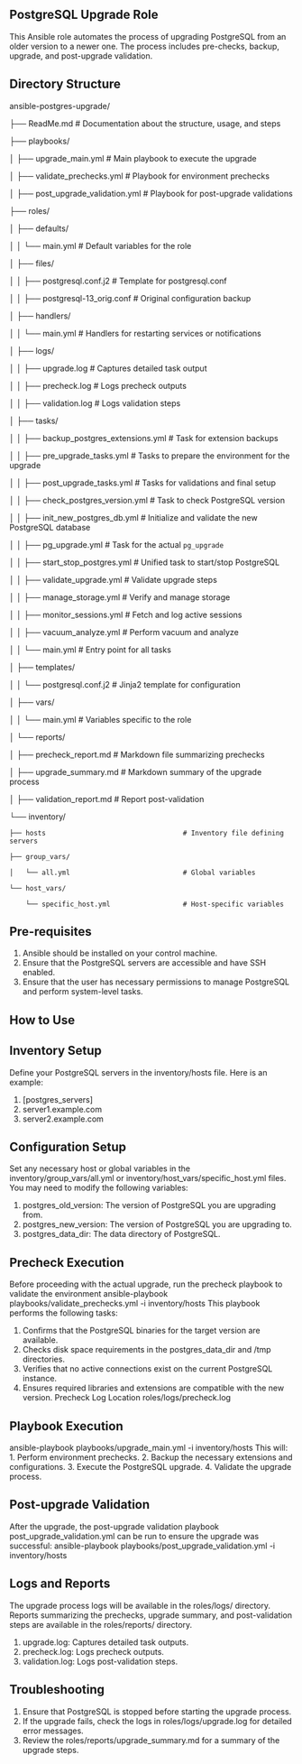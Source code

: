 PostgreSQL Upgrade Role
-----------------------
This Ansible role automates the process of upgrading PostgreSQL from an older version to a newer one. The process includes pre-checks, backup, upgrade, and post-upgrade validation.

Directory Structure
-------------------


ansible-postgres-upgrade/

├── ReadMe.md                                  # Documentation about the structure, usage, and steps

├── playbooks/

│   ├── upgrade_main.yml                       # Main playbook to execute the upgrade

│   ├── validate_prechecks.yml                 # Playbook for environment prechecks

│   ├── post_upgrade_validation.yml            # Playbook for post-upgrade validations

├── roles/

│   ├── defaults/

│   │   └── main.yml                           # Default variables for the role

│   ├── files/

│   │   ├── postgresql.conf.j2                 # Template for postgresql.conf

│   │   ├── postgresql-13_orig.conf            # Original configuration backup

│   ├── handlers/

│   │   └── main.yml                           # Handlers for restarting services or notifications

│   ├── logs/

│   │   ├── upgrade.log                        # Captures detailed task output

│   │   ├── precheck.log                       # Logs precheck outputs

│   │   ├── validation.log                     # Logs validation steps

│   ├── tasks/

│   │   ├── backup_postgres_extensions.yml     # Task for extension backups

│   │   ├── pre_upgrade_tasks.yml              # Tasks to prepare the environment for the upgrade

│   │   ├── post_upgrade_tasks.yml             # Tasks for validations and final setup

│   │   ├── check_postgres_version.yml         # Task to check PostgreSQL version

│   │   ├── init_new_postgres_db.yml           # Initialize and validate the new PostgreSQL database

│   │   ├── pg_upgrade.yml                     # Task for the actual `pg_upgrade`

│   │   ├── start_stop_postgres.yml            # Unified task to start/stop PostgreSQL

│   │   ├── validate_upgrade.yml               # Validate upgrade steps

│   │   ├── manage_storage.yml                 # Verify and manage storage

│   │   ├── monitor_sessions.yml               # Fetch and log active sessions

│   │   ├── vacuum_analyze.yml                 # Perform vacuum and analyze

│   │   └── main.yml                           # Entry point for all tasks

│   ├── templates/

│   │   └── postgresql.conf.j2                 # Jinja2 template for configuration

│   ├── vars/

│   │   └── main.yml                           # Variables specific to the role

│   └── reports/

│       ├── precheck_report.md                 # Markdown file summarizing prechecks

│       ├── upgrade_summary.md                 # Markdown summary of the upgrade process

│       ├── validation_report.md               # Report post-validation

└── inventory/

    ├── hosts                                  # Inventory file defining servers
    
    ├── group_vars/
    
    │   └── all.yml                            # Global variables
    
    └── host_vars/
    
        └── specific_host.yml                  # Host-specific variables

Pre-requisites
--------------
1. Ansible should be installed on your control machine.
2. Ensure that the PostgreSQL servers are accessible and have SSH enabled.
3. Ensure that the user has necessary permissions to manage PostgreSQL and perform system-level tasks.

How to Use
----------
Inventory Setup
---------------
Define your PostgreSQL servers in the inventory/hosts file. Here is an example:
1. [postgres_servers]
2. server1.example.com
3. server2.example.com

Configuration Setup
-------------------
Set any necessary host or global variables in the inventory/group_vars/all.yml or inventory/host_vars/specific_host.yml files. You may need to modify the following variables:
  1. postgres_old_version: The version of PostgreSQL you are upgrading from.
  2. postgres_new_version: The version of PostgreSQL you are upgrading to.
  3. postgres_data_dir: The data directory of PostgreSQL.
  
Precheck Execution
------------------
  Before proceeding with the actual upgrade, run the precheck playbook to validate the environment
          ansible-playbook playbooks/validate_prechecks.yml -i inventory/hosts
This playbook performs the following tasks:
  1. Confirms that the PostgreSQL binaries for the target version are available.
  2. Checks disk space requirements in the postgres_data_dir and /tmp directories.
  3. Verifies that no active connections exist on the current PostgreSQL instance.
  4. Ensures required libraries and extensions are compatible with the new version.
Precheck Log Location
  roles/logs/precheck.log

Playbook Execution
------------------
ansible-playbook playbooks/upgrade_main.yml -i inventory/hosts
This will:
    1. Perform environment prechecks.
    2. Backup the necessary extensions and configurations.
    3. Execute the PostgreSQL upgrade.
    4. Validate the upgrade process.
    
Post-upgrade Validation
-----------------------
After the upgrade, the post-upgrade validation playbook post_upgrade_validation.yml can be run to ensure the upgrade was successful:
ansible-playbook playbooks/post_upgrade_validation.yml -i inventory/hosts

Logs and Reports
----------------
The upgrade process logs will be available in the roles/logs/ directory. Reports summarizing the prechecks, upgrade summary, and post-validation steps are available in the roles/reports/ directory.
  1. upgrade.log: Captures detailed task outputs.
  2. precheck.log: Logs precheck outputs.
  3. validation.log: Logs post-validation steps.
  
Troubleshooting
---------------
  1. Ensure that PostgreSQL is stopped before starting the upgrade process.
  2. If the upgrade fails, check the logs in roles/logs/upgrade.log for detailed error messages.
  3. Review the roles/reports/upgrade_summary.md for a summary of the upgrade steps.
  
